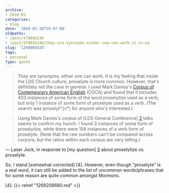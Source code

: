 ```yaml
---
archive:
- 2010-03
categories:
- blog
date: '2010-03-28T19:47:00'
oldpaths:
- /post/479845240
- /post/479845240/they-are-synonyms-either-one-can-work-it-is-my
slug: '1269805620'
tags:
- personal
type: quote
---
```


> They are synonyms; either one can work. It is my feeling that inside the
> LDS Church culture, proselyte is more common. However, that's definitely
> not the case in general. I used Mark Davies's [Corpus of Contemporary
> American English][1] (COCA) and found that it includes 403 instances of
> some form of the word proselytize used as a verb, but only 1 instance of
> some form of proselyte used as a verb. (The search was proselyt*.[v*]
> for anyone who's interested.)

> Using Mark Davies's corpus of [LDS General Conference] [2] talks seems
> to confirm my hunch: I found 3 instances of some form of proselytize,
> while there were 158 instances of a verb form of proselyte.   (Note that
> the raw numbers can't be compared across corpora, but the ratios within
> each corpus are very telling.)

&mdash; Laser Jock, in response to [my question] [3] about proselytize vs.
proselyte.  

So, I stand [somewhat corrected] [4].  However, even though "proselyte" is
a real word, it can still be added to the list of uncommon words/phrases
that for some reason are quite common amongst Mormons.

[1]: http://www.americancorpus.org/
[2]: http://view.byu.edu/ldsgenconf/
[3]: http://theboard.byu.edu/index.php?area=viewall&id=56771
[4]: {{< relref "1269208680.md" >}}
